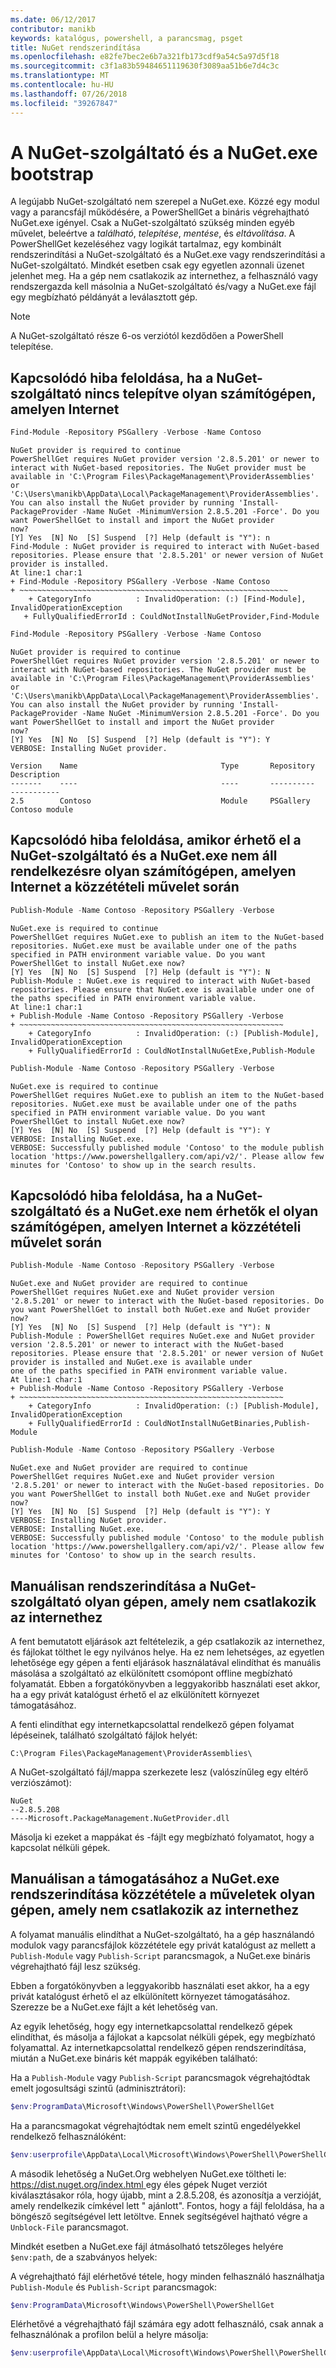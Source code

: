 ```yaml
---
ms.date: 06/12/2017
contributor: manikb
keywords: katalógus, powershell, a parancsmag, psget
title: NuGet rendszerindítása
ms.openlocfilehash: e82fe7bec2e6b7a321fb173cdf9a54c5a97d5f18
ms.sourcegitcommit: c3f1a83b59484651119630f3089aa51b6e7d4c3c
ms.translationtype: MT
ms.contentlocale: hu-HU
ms.lasthandoff: 07/26/2018
ms.locfileid: "39267847"
---
```

# <a name="bootstrap-the-nuget-provider-and-nugetexe"></a>A NuGet-szolgáltató és a NuGet.exe bootstrap

A legújabb NuGet-szolgáltató nem szerepel a NuGet.exe. Közzé egy modul vagy a parancsfájl működésére, a PowerShellGet a bináris végrehajtható NuGet.exe igényel. Csak a NuGet-szolgáltató szükség minden egyéb művelet, beleértve a *található*, *telepítése*, *mentése*, és *eltávolítása*.
A PowerShellGet kezeléséhez vagy logikát tartalmaz, egy kombinált rendszerindítási a NuGet-szolgáltató és a NuGet.exe vagy rendszerindítási a NuGet-szolgáltató. Mindkét esetben csak egy egyetlen azonnali üzenet jelenhet meg. Ha a gép nem csatlakozik az internethez, a felhasználó vagy rendszergazda kell másolnia a NuGet-szolgáltató és/vagy a NuGet.exe fájl egy megbízható példányát a leválasztott gép.

> [!NOTE]
> A NuGet-szolgáltató része 6-os verziótól kezdődően a PowerShell telepítése.

## <a name="resolving-error-when-the-nuget-provider-has-not-been-installed-on-a-machine-that-is-internet-connected"></a>Kapcsolódó hiba feloldása, ha a NuGet-szolgáltató nincs telepítve olyan számítógépen, amelyen Internet

```powershell
Find-Module -Repository PSGallery -Verbose -Name Contoso
```

```output
NuGet provider is required to continue
PowerShellGet requires NuGet provider version '2.8.5.201' or newer to interact with NuGet-based repositories. The NuGet provider must be available in 'C:\Program Files\PackageManagement\ProviderAssemblies' or
'C:\Users\manikb\AppData\Local\PackageManagement\ProviderAssemblies'. You can also install the NuGet provider by running 'Install-PackageProvider -Name NuGet -MinimumVersion 2.8.5.201 -Force'. Do you want PowerShellGet to install and import the NuGet provider
now?
[Y] Yes  [N] No  [S] Suspend  [?] Help (default is "Y"): n
Find-Module : NuGet provider is required to interact with NuGet-based repositories. Please ensure that '2.8.5.201' or newer version of NuGet provider is installed.
At line:1 char:1
+ Find-Module -Repository PSGallery -Verbose -Name Contoso
+ ~~~~~~~~~~~~~~~~~~~~~~~~~~~~~~~~~~~~~~~~~~~~~~~~~~~~~~~~~~~~
    + CategoryInfo          : InvalidOperation: (:) [Find-Module], InvalidOperationException
   + FullyQualifiedErrorId : CouldNotInstallNuGetProvider,Find-Module
```

```powershell
Find-Module -Repository PSGallery -Verbose -Name Contoso
```

```output
NuGet provider is required to continue
PowerShellGet requires NuGet provider version '2.8.5.201' or newer to interact with NuGet-based repositories. The NuGet provider must be available in 'C:\Program Files\PackageManagement\ProviderAssemblies' or
'C:\Users\manikb\AppData\Local\PackageManagement\ProviderAssemblies'. You can also install the NuGet provider by running 'Install-PackageProvider -Name NuGet -MinimumVersion 2.8.5.201 -Force'. Do you want PowerShellGet to install and import the NuGet provider
now?
[Y] Yes  [N] No  [S] Suspend  [?] Help (default is "Y"): Y
VERBOSE: Installing NuGet provider.

Version    Name                                Type       Repository           Description
-------    ----                                ----       ----------           -----------
2.5        Contoso                             Module     PSGallery        Contoso module
```

## <a name="resolving-error-when-the-nuget-provider-is-available-and-nugetexe-is-not-available-during-the-publish-operation-on-a-machine-that-is-internet-connected"></a>Kapcsolódó hiba feloldása, amikor érhető el a NuGet-szolgáltató és a NuGet.exe nem áll rendelkezésre olyan számítógépen, amelyen Internet a közzétételi művelet során

```powershell
Publish-Module -Name Contoso -Repository PSGallery -Verbose
```

```output
NuGet.exe is required to continue
PowerShellGet requires NuGet.exe to publish an item to the NuGet-based repositories. NuGet.exe must be available under one of the paths specified in PATH environment variable value. Do you want PowerShellGet to install NuGet.exe now?
[Y] Yes  [N] No  [S] Suspend  [?] Help (default is "Y"): N
Publish-Module : NuGet.exe is required to interact with NuGet-based repositories. Please ensure that NuGet.exe is available under one of the paths specified in PATH environment variable value.
At line:1 char:1
+ Publish-Module -Name Contoso -Repository PSGallery -Verbose
+ ~~~~~~~~~~~~~~~~~~~~~~~~~~~~~~~~~~~~~~~~~~~~~~~~~~~~~~~~~~~
    + CategoryInfo          : InvalidOperation: (:) [Publish-Module], InvalidOperationException
    + FullyQualifiedErrorId : CouldNotInstallNuGetExe,Publish-Module
```

```powershell
Publish-Module -Name Contoso -Repository PSGallery -Verbose
```

```output
NuGet.exe is required to continue
PowerShellGet requires NuGet.exe to publish an item to the NuGet-based repositories. NuGet.exe must be available under one of the paths specified in PATH environment variable value. Do you want PowerShellGet to install NuGet.exe now?
[Y] Yes  [N] No  [S] Suspend  [?] Help (default is "Y"): Y
VERBOSE: Installing NuGet.exe.
VERBOSE: Successfully published module 'Contoso' to the module publish location 'https://www.powershellgallery.com/api/v2/'. Please allow few minutes for 'Contoso' to show up in the search results.
```

## <a name="resolving-error-when-both-nuget-provider-and-nugetexe-are-not-available-during-the-publish-operation-on-a-machine-that-is-internet-connected"></a>Kapcsolódó hiba feloldása, ha a NuGet-szolgáltató és a NuGet.exe nem érhetők el olyan számítógépen, amelyen Internet a közzétételi művelet során

```powershell
Publish-Module -Name Contoso -Repository PSGallery -Verbose
```

```output
NuGet.exe and NuGet provider are required to continue
PowerShellGet requires NuGet.exe and NuGet provider version '2.8.5.201' or newer to interact with the NuGet-based repositories. Do you want PowerShellGet to install both NuGet.exe and NuGet provider now?
[Y] Yes  [N] No  [S] Suspend  [?] Help (default is "Y"): N
Publish-Module : PowerShellGet requires NuGet.exe and NuGet provider version '2.8.5.201' or newer to interact with the NuGet-based repositories. Please ensure that '2.8.5.201' or newer version of NuGet provider is installed and NuGet.exe is available under
one of the paths specified in PATH environment variable value.
At line:1 char:1
+ Publish-Module -Name Contoso -Repository PSGallery -Verbose
+ ~~~~~~~~~~~~~~~~~~~~~~~~~~~~~~~~~~~~~~~~~~~~~~~~~~~~~~~~~~~
    + CategoryInfo          : InvalidOperation: (:) [Publish-Module], InvalidOperationException
    + FullyQualifiedErrorId : CouldNotInstallNuGetBinaries,Publish-Module
```

```powershell
Publish-Module -Name Contoso -Repository PSGallery -Verbose
```

```output
NuGet.exe and NuGet provider are required to continue
PowerShellGet requires NuGet.exe and NuGet provider version '2.8.5.201' or newer to interact with the NuGet-based repositories. Do you want PowerShellGet to install both NuGet.exe and NuGet provider now?
[Y] Yes  [N] No  [S] Suspend  [?] Help (default is "Y"): Y
VERBOSE: Installing NuGet provider.
VERBOSE: Installing NuGet.exe.
VERBOSE: Successfully published module 'Contoso' to the module publish location 'https://www.powershellgallery.com/api/v2/'. Please allow few minutes for 'Contoso' to show up in the search results.
```

## <a name="manually-bootstrapping-the-nuget-provider-on-a-machine-that-is-not-connected-to-the-internet"></a>Manuálisan rendszerindítása a NuGet-szolgáltató olyan gépen, amely nem csatlakozik az internethez

A fent bemutatott eljárások azt feltételezik, a gép csatlakozik az internethez, és fájlokat tölthet le egy nyilvános helye. Ha ez nem lehetséges, az egyetlen lehetősége egy gépen a fenti eljárások használatával elindíthat és manuális másolása a szolgáltató az elkülönített csomópont offline megbízható folyamatát. Ebben a forgatókönyvben a leggyakoribb használati eset akkor, ha a egy privát katalógust érhető el az elkülönített környezet támogatásához.

A fenti elindíthat egy internetkapcsolattal rendelkező gépen folyamat lépéseinek, található szolgáltató fájlok helyét:

`C:\Program Files\PackageManagement\ProviderAssemblies\`

A NuGet-szolgáltató fájl/mappa szerkezete lesz (valószínűleg egy eltérő verziószámot):

```
NuGet
--2.8.5.208
----Microsoft.PackageManagement.NuGetProvider.dll
```

Másolja ki ezeket a mappákat és -fájlt egy megbízható folyamatot, hogy a kapcsolat nélküli gépek.

## <a name="manually-bootstrapping-nugetexe-to-support-publish-operations-on-a-machine-that-is-not-connected-to-the-internet"></a>Manuálisan a támogatásához a NuGet.exe rendszerindítása közzététele a műveletek olyan gépen, amely nem csatlakozik az internethez

A folyamat manuális elindíthat a NuGet-szolgáltató, ha a gép használandó modulok vagy parancsfájlok közzététele egy privát katalógust az mellett a `Publish-Module` vagy `Publish-Script` parancsmagok, a NuGet.exe bináris végrehajtható fájl lesz szükség.

Ebben a forgatókönyvben a leggyakoribb használati eset akkor, ha a egy privát katalógust érhető el az elkülönített környezet támogatásához. Szerezze be a NuGet.exe fájlt a két lehetőség van.

Az egyik lehetőség, hogy egy internetkapcsolattal rendelkező gépek elindíthat, és másolja a fájlokat a kapcsolat nélküli gépek, egy megbízható folyamattal. Az internetkapcsolattal rendelkező gépen rendszerindítása, miután a NuGet.exe bináris két mappák egyikében található:

Ha a `Publish-Module` vagy `Publish-Script` parancsmagok végrehajtódtak emelt jogosultsági szintű (adminisztrátori):

```powershell
$env:ProgramData\Microsoft\Windows\PowerShell\PowerShellGet
```

Ha a parancsmagokat végrehajtódtak nem emelt szintű engedélyekkel rendelkező felhasználóként:

```powershell
$env:userprofile\AppData\Local\Microsoft\Windows\PowerShell\PowerShellGet\
```

A második lehetőség a NuGet.Org webhelyen NuGet.exe töltheti le: [ https://dist.nuget.org/index.html ](https://www.nuget.org/downloads) egy éles gépek Nuget verziót kiválasztásakor róla, hogy újabb, mint a 2.8.5.208, és azonosítja a verzióját, amely rendelkezik címkével lett " ajánlott". Fontos, hogy a fájl feloldása, ha a böngésző segítségével lett letöltve. Ennek segítségével hajtható végre a `Unblock-File` parancsmagot.

Mindkét esetben a NuGet.exe fájl átmásolható tetszőleges helyére `$env:path`, de a szabványos helyek:

A végrehajtható fájl elérhetővé tétele, hogy minden felhasználó használhatja `Publish-Module` és `Publish-Script` parancsmagok:

```powershell
$env:ProgramData\Microsoft\Windows\PowerShell\PowerShellGet
```

Elérhetővé a végrehajtható fájl számára egy adott felhasználó, csak annak a felhasználónak a profilon belül a helyre másolja:

```powershell
$env:userprofile\AppData\Local\Microsoft\Windows\PowerShell\PowerShellGet\
```